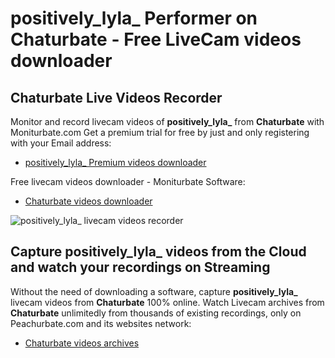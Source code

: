 # positively_lyla_ Performer on Chaturbate - Free LiveCam videos downloader

## Chaturbate Live Videos Recorder

Monitor and record livecam videos of **positively_lyla_** from **Chaturbate** with Moniturbate.com
Get a premium trial for free by just and only registering with your Email address:
* [positively_lyla_ Premium videos downloader](https://moniturbate.com/request-demo-licence-key.html)

Free livecam videos downloader - Moniturbate Software:
* [Chaturbate videos downloader](https://moniturbate.com/moniturbate-download-software.html)

![positively_lyla_ livecam videos recorder](https://peachurnet.com/templates/moniturbate-software.png)


## Capture positively_lyla_ videos from the Cloud and watch your recordings on Streaming

Without the need of downloading a software, capture **positively_lyla_** livecam videos from **Chaturbate** 100% online.
Watch Livecam archives from **Chaturbate** unlimitedly from thousands of existing recordings, only on Peachurbate.com and its websites network:
* [Chaturbate videos archives](https://peachurnet.com/)